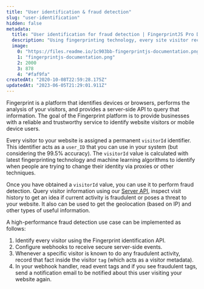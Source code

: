```yaml
---
title: "User identification & fraud detection"
slug: "user-identification"
hidden: false
metadata: 
  title: "User identification for fraud detection | FingerprintJS Pro Docs"
  description: "Using fingerprinting technology, every site visitor receives a permanent visitor ID. This ID can be queried through our server API to detect suspicious activity"
  image: 
    0: "https://files.readme.io/1c903bb-fingerprintjs-documentation.png"
    1: "fingerprintjs-documentation.png"
    2: 2000
    3: 878
    4: "#faf9fa"
createdAt: "2020-10-08T22:59:28.175Z"
updatedAt: "2023-06-05T21:29:01.911Z"
---
```

Fingerprint is a platform that identifies devices or browsers, performs the analysis of your visitors, and provides a server-side API to query that information. The goal of the Fingerprint platform is to provide businesses with a reliable and trustworthy service to identify website visitors or mobile device users.  

Every visitor to your website is assigned a permanent `visitorId` identifier. This identifier acts as a `user_ID` that you can use in your system (but considering the 99.5% accuracy). The `visitorId` value is calculated with latest fingerprinting technology and machine learning algorithms to identify when people are trying to change their identity via proxies or other techniques.  

Once you have obtained a `visitorId` value, you can use it to perform fraud detection. Query visitor information using our [Server API](doc:server-api),  inspect visit history to get an idea if current activity is fraudulent or poses a threat to your website. It also can be used to get the geolocation \(based on IP\) and other types of useful information.

A high-performance fraud detection use case can be implemented as follows:

1. Identify every visitor using the Fingerprint identification API.
2. Configure webhooks to receive secure server-side events.
3. Whenever a specific visitor is known to do any fraudulent activity, record that fact inside the visitor `tag` (which acts as a visitor metadata).
4. In your webhook handler, read event tags and if you see fraudulent tags, send a notification email to be notified about this user visiting your website again.